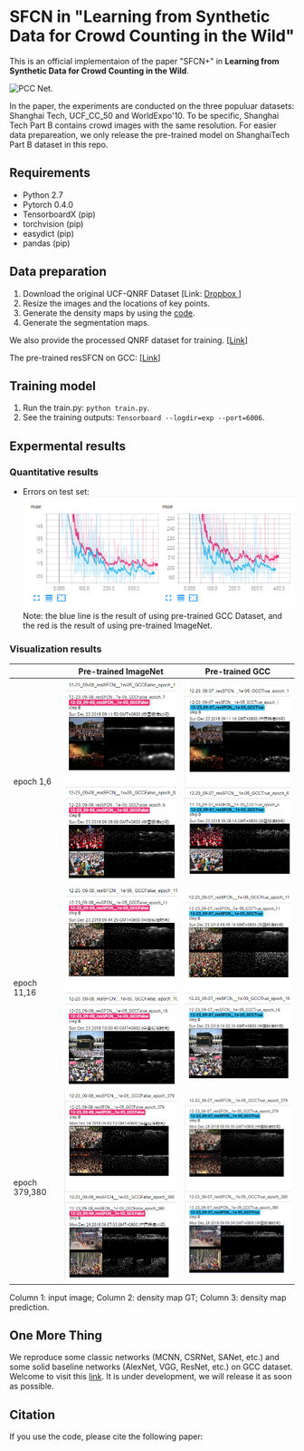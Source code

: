 # SFCN in "Learning from Synthetic Data for Crowd Counting in the Wild"

This is an official implementaion of the paper "SFCN+" in **Learning from Synthetic Data for Crowd Counting in the Wild**.

![PCC Net.](./imgs/img0.png "pcc")

In the paper, the experiments are conducted on the three populuar datasets: Shanghai Tech, UCF_CC_50 and WorldExpo'10. To be specific, Shanghai Tech Part B contains crowd images with the same resolution. For easier data prepareation, we only release the pre-trained model on ShanghaiTech Part B dataset in this repo.

##  Requirements
- Python 2.7
- Pytorch 0.4.0 
- TensorboardX (pip)
- torchvision  (pip)
- easydict (pip)
- pandas  (pip)


## Data preparation
1. Download the original UCF-QNRF Dataset [Link: [Dropbox ](http://crcv.ucf.edu/data/ucf-qnrf/)]
2. Resize the images and the locations of key points. 
3. Generate the density maps by using the [code](https://github.com/aachenhang/crowdcount-mcnn/tree/master/data_preparation).
4. Generate the segmentation maps.

We also provide the processed QNRF dataset for training. [[Link](https://mailnwpueducn-my.sharepoint.com/:f:/g/personal/gjy3035_mail_nwpu_edu_cn/EkxvOVJBVuxPsu75YfYhv9UBNBbPYRwIEpr76kZf0sRUYw?e=JuSAqz)]

The pre-trained resSFCN on GCC: [[Link](https://mailnwpueducn-my.sharepoint.com/:f:/g/personal/gjy3035_mail_nwpu_edu_cn/EjgL9bSXYO1GvgdLIigURQUBPZ2GMDmPpF71JZTBtWj_jA?e=VAWhFB)]

## Training model
1. Run the train.py: ```python train.py```.
2. See the training outputs: ```Tensorboard --logdir=exp --port=6006```.


## Expermental results

### Quantitative results

- Errors on test set:
![Detialed infomation during the traning phase.](./img/loss.png "errors")
Note: the blue line is the result of using pre-trained GCC Dataset, and the red is the result of using pre-trained ImageNet. 
 
 
### Visualization results

|   | Pre-trained ImageNet | Pre-trained GCC | 
|------|:------:|:------:|
| epoch 1,6|![f1.](./img/f1.png "f1") | ![t1.](./img/t1.png "t1") | 
| epoch 11,16 |![f2.](./img/f2.png "f2") | ![t2.](./img/t2.png "t2") | 
| epoch 379,380 |![f3.](./img/f3.png "f3") | ![t2.](./img/t3.png "t2") | 

Column 1: input image; Column 2: density map GT; Column 3: density map prediction.


## One More Thing

We reproduce some classic networks (MCNN, CSRNet, SANet, etc.) and some solid baseline networks (AlexNet, VGG, ResNet, etc.) on GCC dataset. Welcome to visit this [link](https://github.com/gjy3035/C-3-Framework). It is under development, we will release it as soon as possible.

## Citation
If you use the code, please cite the following paper:



